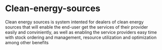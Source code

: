 # Clean-energy-sources
Clean energy sources is system intented for dealers of clean energy sources that will enable the end-user get the services of their provider easily and conviniently, as well as enabling the service providers easy time with stock ordering and management, resource utilization and optimization among other benefits

